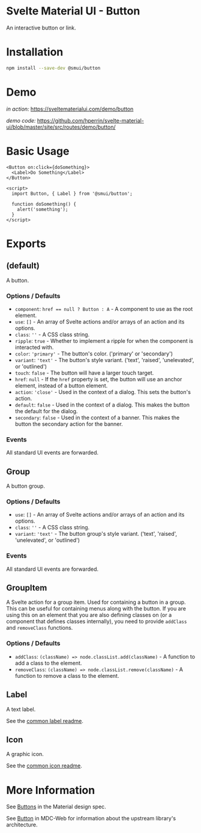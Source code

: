 # Svelte Material UI - Button

An interactive button or link.

# Installation

```sh
npm install --save-dev @smui/button
```

# Demo

_in action:_ https://sveltematerialui.com/demo/button

_demo code:_ https://github.com/hperrin/svelte-material-ui/blob/master/site/src/routes/demo/button/

# Basic Usage

```svelte
<Button on:click={doSomething}>
  <Label>Do Something</Label>
</Button>

<script>
  import Button, { Label } from '@smui/button';

  function doSomething() {
    alert('something');
  }
</script>
```

# Exports

## (default)

A button.

### Options / Defaults

- `component`: `href == null ? Button : A` - A component to use as the root element.
- `use`: `[]` - An array of Svelte actions and/or arrays of an action and its options.
- `class`: `''` - A CSS class string.
- `ripple`: `true` - Whether to implement a ripple for when the component is interacted with.
- `color`: `'primary'` - The button's color. ('primary' or 'secondary')
- `variant`: `'text'` - The button's style variant. ('text', 'raised', 'unelevated', or 'outlined')
- `touch`: `false` - The button will have a larger touch target.
- `href`: `null` - If the `href` property is set, the button will use an anchor element, instead of a button element.
- `action`: `'close'` - Used in the context of a dialog. This sets the button's action.
- `default`: `false` - Used in the context of a dialog. This makes the button the default for the dialog.
- `secondary`: `false` - Used in the context of a banner. This makes the button the secondary action for the banner.

### Events

All standard UI events are forwarded.

## Group

A button group.

### Options / Defaults

- `use`: `[]` - An array of Svelte actions and/or arrays of an action and its options.
- `class`: `''` - A CSS class string.
- `variant`: `'text'` - The button group's style variant. ('text', 'raised', 'unelevated', or 'outlined')

### Events

All standard UI events are forwarded.

## GroupItem

A Svelte action for a group item. Used for containing a button in a group. This can be useful for containing menus along with the button. If you are using this on an element that you are also defining classes on (or a component that defines classes internally), you need to provide `addClass` and `removeClass` functions.

### Options / Defaults

- `addClass`: `(className) => node.classList.add(className)` - A function to add a class to the element.
- `removeClass`: `(className) => node.classList.remove(className)` - A function to remove a class to the element.

## Label

A text label.

See the [common label readme](https://github.com/hperrin/svelte-material-ui/blob/master/packages/common/README.md#label).

## Icon

A graphic icon.

See the [common icon readme](https://github.com/hperrin/svelte-material-ui/blob/master/packages/common/README.md#icon).

# More Information

See [Buttons](https://material.io/components/buttons) in the Material design spec.

See [Button](https://github.com/material-components/material-components-web/tree/v10.0.0/packages/mdc-button) in MDC-Web for information about the upstream library's architecture.
